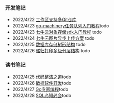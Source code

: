 ### 开发笔记
- 2022/4/22 [工作区支持多Git仓库](https://github.com/jeefs/blog/blob/0ea0077e00a30917aa16ebe47e0d9c82be5ef361/codeNotes/multi-git.md)
- 2022/4/23 [go-machinery任务队列入门教程]()todo
- 2022/4/23 [七牛云对象存储sdk入门教程]() todo
- 2022/4/24 [七牛云图片异步上传方案](https://github.com/jeefs/blog/blob/a10f7afe398fca1e796925f4f36af1f4d17d2b50/bookNotes/uploading-files-asynchronously-using-qiniu.txt) todo
- 2022/4/25 [数据库存储树形结构]() todo
- 2022/4/26 [递归打印多级分层结构]() todo



### 读书笔记
- 2022/4/25 [代码整洁之道]()todo
- 2022/4/26 [敏捷软件开发]()todo
- 2022/4/27 [Go专家编程]()todo
- 2022/4/28 [SQL必知必会]()todo
